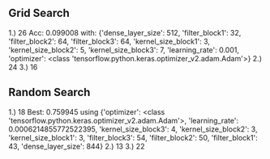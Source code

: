 ## Grid Search

1.) 26
Acc: 0.099008 with: {'dense_layer_size': 512, 'filter_block1': 32, 'filter_block2': 64, 'filter_block3': 64, 'kernel_size_block1': 3, 'kernel_size_block2': 5, 'kernel_size_block3': 7, 'learning_rate': 0.001, 'optimizer': <class 'tensorflow.python.keras.optimizer_v2.adam.Adam'>}
2.) 24
3.) 16

## Random Search

1.) 18
Best: 0.759945 using {'optimizer': <class 'tensorflow.python.keras.optimizer_v2.adam.Adam'>, 'learning_rate': 0.0006214855772522395,
'kernel_size_block3': 4, 'kernel_size_block2': 3, 'kernel_size_block1': 3, 'filter_block3': 54, 'filter_block2': 50, 'filter_block1': 43, 'dense_layer_size': 844}
2.) 13
3.) 22